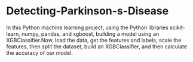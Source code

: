 # Detecting-Parkinson-s-Disease

In this Python machine learning project, using the Python libraries scikit-learn, numpy, pandas, and xgboost, building a model using an XGBClassifier.Now, load the data, get the features and labels, scale the features, then split the dataset, build an XGBClassifier, and then calculate the accuracy of our model.
